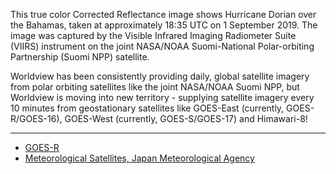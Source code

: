 This true color Corrected Reflectance image shows Hurricane Dorian over the Bahamas, taken at approximately 18:35 UTC on 1 September 2019. The image was captured by the Visible Infrared Imaging Radiometer Suite (VIIRS) instrument on the joint NASA/NOAA Suomi-National Polar-orbiting Partnership (Suomi NPP) satellite.

Worldview has been consistently providing daily, global satellite imagery from polar orbiting satellites like the joint NASA/NOAA Suomi NPP, but Worldview is moving into new territory - supplying satellite imagery every 10 minutes from geostationary satellites like GOES-East (currently, GOES-R/GOES-16), GOES-West (currently, GOES-S/GOES-17) and Himawari-8!

***
- [GOES-R](https://www.goes-r.gov/)
- [Meteorological Satellites, Japan Meteorological Agency](http://www.jma.go.jp/jma/jma-eng/satellite/index.html)
